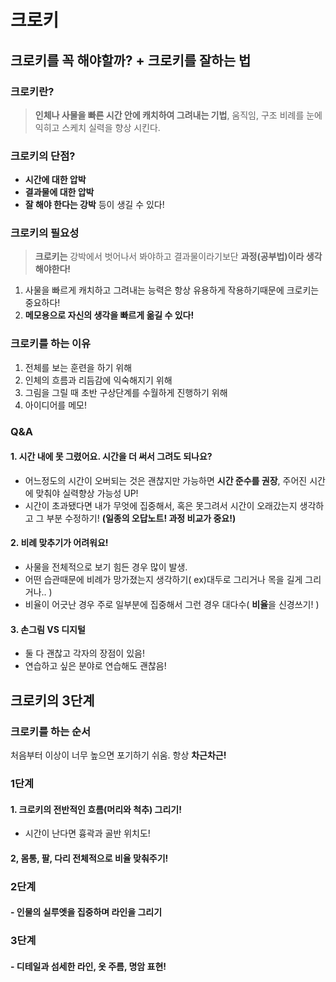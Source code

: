 # 크로키
## 크로키를 꼭 해야할까? + 크로키를 잘하는 법

### 크로키란?
> **인체나 사물을 빠른 시간 안에 캐치하여 그려내는 기법**, 움직임, 구조 비례를 눈에 익히고 스케치 실력을 향상 시킨다.

### 크로키의 단점?
- **시간에 대한 압박**
- **결과물에 대한 압박**
- **잘 해야 한다는 강박**
등이 생길 수 있다!

### 크로키의 필요성
> **크로키는** 강박에서 벗어나서 봐야하고 결과물이라기보단 **과정(공부법)이라 생각해야한다!**

1. 사물을 빠르게 캐치하고 그려내는 능력은 항상 유용하게 작용하기때문에 크로키는 중요하다!
2. **메모용으로 자신의 생각을 빠르게 옮길 수 있다!**

### 크로키를 하는 이유
1. 전체를 보는 훈련을 하기 위해
2. 인체의 흐름과 리듬감에 익숙해지기 위해
3. 그림을 그릴 때 초반 구상단계를 수월하게 진행하기 위해
4. 아이디어를 메모!

### Q&A
#### **1. 시간 내에 못 그렸어요. 시간을 더 써서 그려도 되나요?**<br>
-  어느정도의 시간이 오버되는 것은 괜찮지만 가능하면 **시간 준수를 권장**, 주어진 시간에 맞춰야 실력향상 가능성 UP!<br>
-  시간이 초과됐다면 내가 무엇에 집중해서, 혹은 못그려서 시간이 오래갔는지 생각하고 그 부분 수정하기! **(일종의 오답노트! 과정 비교가 중요!)**
#### 2. 비례 맞추기가 어려워요!
- 사물을 전체적으로 보기 힘든 경우 많이 발생.
- 어떤 습관때문에 비례가 망가졌는지 생각하기(  ex)대두로 그리거나 목을 길게 그리거나.. )
- 비율이 어긋난 경우 주로 일부분에 집중해서 그런 경우 대다수( **비율**을 신경쓰기! )
#### 3. 손그림 VS 디지털
- 둘 다 괜찮고 각자의 장점이 있음!
- 연습하고 싶은 분야로 연습해도 괜찮음!
## 크로키의 3단계
### 크로키를 하는 순서
처음부터 이상이 너무 높으면 포기하기 쉬움. 항상 **차근차근!**
### 1단계
#### 1. 크로키의 전반적인 흐름(머리와 척추) 그리기!
- 시간이 난다면 흉곽과 골반 위치도!
#### 2, 몸통, 팔, 다리 전체적으로 비율 맞춰주기!
### 2단계
#### - 인물의 실루엣을 집중하며 라인을 그리기
### 3단계
#### - 디테일과 섬세한 라인, 옷 주름, 명암 표현!